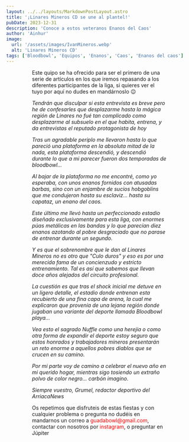 ```yaml
---
layout: ../../layouts/MarkdownPostLayout.astro
title: '¡Linares Mineros CD se une al plantel!'
pubDate: 2023-12-31
description: 'Conoce a estos veteranos Enanos del Caos'
author: 'Ainhur'
image:
  url: '/assets/images/IvanMineros.webp'
  alt: 'Linares Mineros CD'
tags: ['Bloodbowl', 'Equipos', 'Enanos', 'Caos', 'Enanos del caos']
---
```


Este quipo se ha ofrecido para ser el primero de una serie de artículos en los que iremos repasando a los diferentes participantes de la liga, si quieres ver el tuyo por aquí no dudes en mandárnoslo 😉

_Tendrán que disculpar si esta entrevista es breve pero he de confesarles que desplazarme hasta la mágica región de Linares no fué tan complicado como desplazarme al subsuelo en el que habita, entrena, y da entrevistas el reputado protagonista de hoy_

_Tras un agradable periplo me llevaron hasta lo que pareció una plataforma en la absoluta mitad de la nada, esta plataforma descendió, y descendió durante lo que a mi parecer fueron dos temporadas de bloodbowl..._

_Al bajar de la plataforma no me encontré, como yo esperaba, con unos enanos fornidos con atusadas barbas, sino con un enjambre de sucios hobgoblins que me condujeron hasta su esclaviz... hasta su capataz, un enano del caos._

_Este último me llevó hasta un perfeccionado estadio diseñado exclusivamente para esta liga, con enormes púas metálicas en las bandas y lo que parecían diez enanos azotando al pobre desgraciado que no parase de entrenar durante un segundo._

_Y es que el sobrenombre que le dan al Linares Mineros no es otro que "Culo duros" y eso es por una merecida fama de un concienzudo y estricto entrenamiento. Tal es así que sabemos que llevan doce años alejados del circuito profesional._

_La cuestión es que tras el shock inicial me detuve en un ligero detalle, el estadio donde entrenan esta recubierto de una fina capa de arena, la cual me explicaron que provenía de una lejana región donde jugaban una variante del deporte llamada Bloodbowl playa..._

_Vea esto el sagrado Nuffle como una herejía o como otra forma de expandir el deporte estoy seguro que estos honrados y trabajadores mineros presentarán un reto enorme a aquellos pobres diablos que se crucen en su camino._

_Por mi parte voy de camino a celebrar el nuevo año en mi querido hogar, mientras sigo tosiendo un extraño polvo de color negro... carbón imagino._

_Siempre vuestro, Grumel, redactor deportivo del ArriacaNews_

Os repetimos que disfruteis de estas fiestas y con cualquier problema o pregunta no dudéis en mandarnos un correo a [guadabowl@gmail.com](mailto:guadabowl@gmail.com), contactar con nosotros por [instagram](https://www.instagram.com/guadabowl/), o preguntar en Júpiter

<style>
    a {
      color: red;
      text-decoration: none;
    }
    img{
      width:100%
    }
    @media screen and (min-width: 636px) {
      img{
        width:50%;
        margin-left:25%;
      }
      p,h2,ul,li {
        padding:0em 5em 0em 5em;
      }
      h1 {
        text-align: center;
      }
    }
</style>
